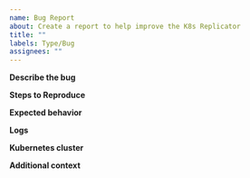 ```yaml
---
name: Bug Report
about: Create a report to help improve the K8s Replicator
title: ""
labels: Type/Bug
assignees: ""
---
```


**Describe the bug**

<!-- A clear and concise description of what the bug is -->

**Steps to Reproduce**

<!-- Steps to reproduce the behavior -->

**Expected behavior**

<!-- A clear and concise description of what you expected to happen -->

**Logs**

<!-- If applicable, add logs to help explain your problem -->

**Kubernetes cluster**

<!-- Kubernetes version and any other information about the cluster -->

**Additional context**

<!-- Add any other context about the problem here -->
